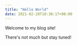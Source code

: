 ```yaml
---
title: "Hello World"
date: 2021-02-28T18:38:17+08:00
---
```


Welcome to my blog site!

There's not much but stay tuned!